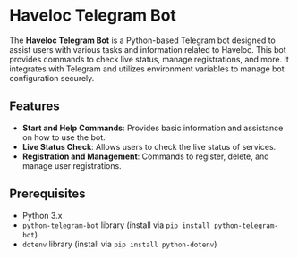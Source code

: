 # Haveloc Telegram Bot

The **Haveloc Telegram Bot** is a Python-based Telegram bot designed to assist users with various tasks and information related to Haveloc. This bot provides commands to check live status, manage registrations, and more. It integrates with Telegram and utilizes environment variables to manage bot configuration securely.

## Features

- **Start and Help Commands**: Provides basic information and assistance on how to use the bot.
- **Live Status Check**: Allows users to check the live status of services.
- **Registration and Management**: Commands to register, delete, and manage user registrations.

## Prerequisites

- Python 3.x
- `python-telegram-bot` library (install via `pip install python-telegram-bot`)
- `dotenv` library (install via `pip install python-dotenv`)
